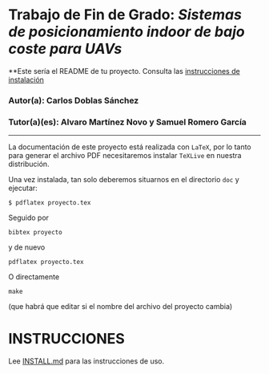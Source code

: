# Trabajo de Fin de Grado: *Sistemas de posicionamiento indoor de bajo coste para UAVs*

**Este sería el README de tu proyecto. Consulta las [instrucciones de
instalación](INSTALL.md)

### Autor(a): Carlos Doblas Sánchez
### Tutor(a)(es): Alvaro Martínez Novo y Samuel Romero García
___

La documentación de este proyecto está realizada con `LaTeX`, por lo
tanto para generar el archivo PDF necesitaremos instalar `TeXLive` en
nuestra distribución.

Una vez instalada, tan solo deberemos situarnos en el directorio `doc` y ejecutar:

`
$ pdflatex proyecto.tex
`

Seguido por

    bibtex proyecto
    
y de nuevo

    pdflatex proyecto.tex

O directamente

    make
    
(que habrá que editar si el nombre del archivo del proyecto cambia)

# INSTRUCCIONES

Lee [INSTALL.md](INSTALL.md) para las instrucciones de uso.
